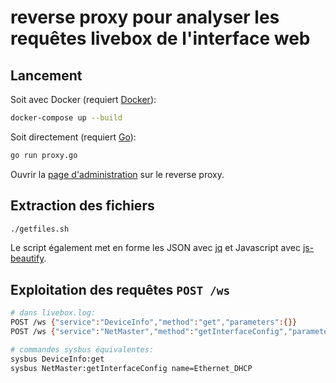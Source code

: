 # reverse proxy pour analyser les requêtes livebox de l'interface web

## Lancement
Soit avec Docker (requiert [Docker](https://www.docker.com)):
```bash
docker-compose up --build
```

Soit directement (requiert [Go](https://golang.org)):
```bash
go run proxy.go
```

Ouvrir la [page d'administration](http://localhost:8000/) sur le reverse proxy.

## Extraction des fichiers
```bash
./getfiles.sh
```

Le script également met en forme les JSON avec [jq](https://stedolan.github.io/jq/) et Javascript avec [js-beautify](https://github.com/beautify-web/js-beautify).

## Exploitation des requêtes `POST /ws`

```bash
# dans livebox.log:
POST /ws {"service":"DeviceInfo","method":"get","parameters":{}}
POST /ws {"service":"NetMaster","method":"getInterfaceConfig","parameters":{"name":"Ethernet_DHCP"}}

# commandes sysbus équivalentes:
sysbus DeviceInfo:get
sysbus NetMaster:getInterfaceConfig name=Ethernet_DHCP
```

